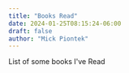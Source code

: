 ```yaml
---
title: "Books Read"
date: 2024-01-25T08:15:24-06:00
draft: false
author: "Mick Piontek"
---
```

List of some books I've Read